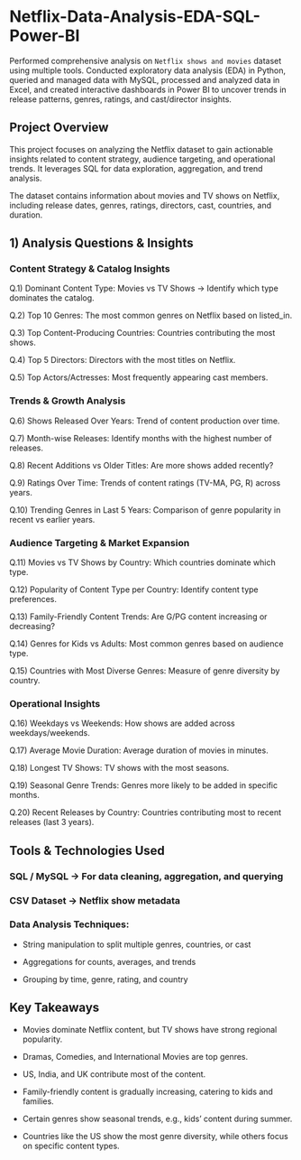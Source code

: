 # Netflix-Data-Analysis-EDA-SQL-Power-BI
Performed comprehensive analysis on `Netflix shows and movies` dataset using multiple tools. Conducted exploratory data analysis (EDA) in Python, queried and managed data with MySQL, processed and analyzed data in Excel, and created interactive dashboards in Power BI to uncover trends in release patterns, genres, ratings, and cast/director insights.

## Project Overview

This project focuses on analyzing the Netflix dataset to gain actionable insights related to content strategy, audience targeting, and operational trends. It leverages SQL for data exploration, aggregation, and trend analysis.

The dataset contains information about movies and TV shows on Netflix, including release dates, genres, ratings, directors, cast, countries, and duration.


## 1) Analysis Questions & Insights

### Content Strategy & Catalog Insights

Q.1) Dominant Content Type: Movies vs TV Shows → Identify which type dominates the catalog.

Q.2) Top 10 Genres: The most common genres on Netflix based on listed_in.

Q.3) Top Content-Producing Countries: Countries contributing the most shows.

Q.4) Top 5 Directors: Directors with the most titles on Netflix.

Q.5) Top Actors/Actresses: Most frequently appearing cast members.

### Trends & Growth Analysis

Q.6) Shows Released Over Years: Trend of content production over time.

Q.7) Month-wise Releases: Identify months with the highest number of releases.

Q.8) Recent Additions vs Older Titles: Are more shows added recently?

Q.9) Ratings Over Time: Trends of content ratings (TV-MA, PG, R) across years.

Q.10) Trending Genres in Last 5 Years: Comparison of genre popularity in recent vs earlier years.

### Audience Targeting & Market Expansion

Q.11) Movies vs TV Shows by Country: Which countries dominate which type.

Q.12) Popularity of Content Type per Country: Identify content type preferences.

Q.13) Family-Friendly Content Trends: Are G/PG content increasing or decreasing?

Q.14) Genres for Kids vs Adults: Most common genres based on audience type.

Q.15) Countries with Most Diverse Genres: Measure of genre diversity by country.

### Operational Insights

Q.16) Weekdays vs Weekends: How shows are added across weekdays/weekends.

Q.17) Average Movie Duration: Average duration of movies in minutes.

Q.18) Longest TV Shows: TV shows with the most seasons.

Q.19) Seasonal Genre Trends: Genres more likely to be added in specific months.

Q.20) Recent Releases by Country: Countries contributing most to recent releases (last 3 years).


## Tools & Technologies Used

### SQL / MySQL → For data cleaning, aggregation, and querying

### CSV Dataset → Netflix show metadata

### Data Analysis Techniques:

* String manipulation to split multiple genres, countries, or cast

* Aggregations for counts, averages, and trends

* Grouping by time, genre, rating, and country


## Key Takeaways

* Movies dominate Netflix content, but TV shows have strong regional popularity.

* Dramas, Comedies, and International Movies are top genres.

* US, India, and UK contribute most of the content.

* Family-friendly content is gradually increasing, catering to kids and families.

* Certain genres show seasonal trends, e.g., kids’ content during summer.

* Countries like the US show the most genre diversity, while others focus on specific content types.
  
